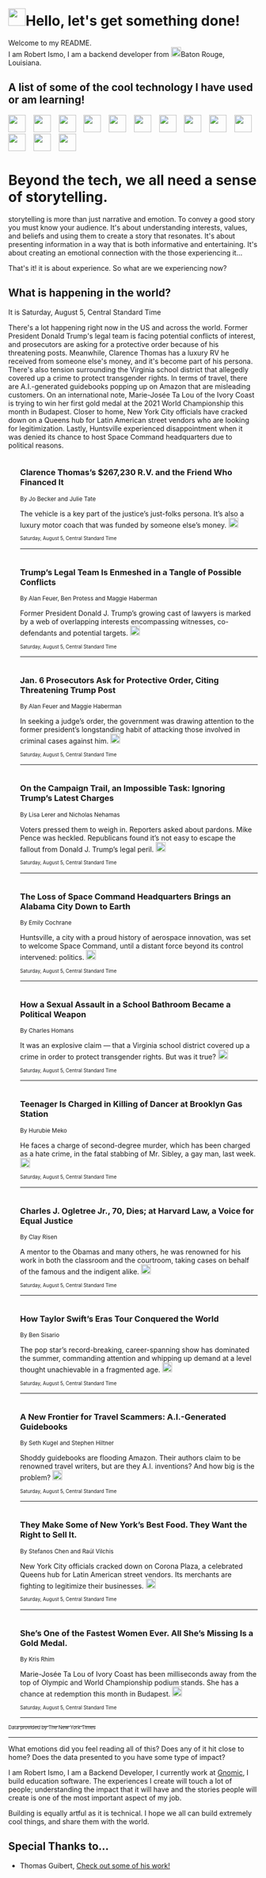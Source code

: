 <h1><img src="https://emojis.slackmojis.com/emojis/images/1643514375/3493/hot-coffee.gif?1643514375" width="35"/>Hello, let's get something done!</h1>

<p>Welcome to my README.<br/>
I am Robert Ismo, I am a backend developer from <img src="https://emojis.slackmojis.com/emojis/images/1638395689/50435/moulin_rouge.png?1638395689" width="20"/>Baton Rouge, Louisiana.</p>
<h2>A list of some of the cool technology I have used or am learning!</h2>
<p>
<img src="https://emojis.slackmojis.com/emojis/images/1643516091/21142/meow_bongotap.gif?1643516091" width="35" alt="">
<img src="https://img.shields.io/badge/Favorite%20Frontend%20Framework-SvelteKit-f83903" alt="">
<img src="https://img.shields.io/badge/Second%20Favorite-Vue-40b581" alt="">
<img src="https://img.shields.io/badge/Most%20Used%20Runtime-Nodejs-78b061" alt="">
<img src="https://emojis.slackmojis.com/emojis/images/1643517416/34482/fire.gif?1643517416" width="35" alt="">
<img src="https://img.shields.io/badge/Javascript%20But%20Better-Typescript-0078ca" alt="">
<img src="https://img.shields.io/badge/Favorite%20Language-Elixir-3e244d" alt="">
<img src="https://img.shields.io/badge/Containerize%20Everything-Docker-6ac9ef" alt="">
<img src="https://emojis.slackmojis.com/emojis/images/1643514596/5999/meow_party.gif?1643514596" width="35" alt="">
<img src="https://img.shields.io/badge/API%20Love%20Language-Graphql-de32a5" alt="">
<img src="https://img.shields.io/badge/Our%20Favorite%20Version%20Controller-Git-e94f33" alt="">
<img src="https://img.shields.io/badge/Favorite%20Database-Redis-d42d1d" alt="">
<img src="https://emojis.slackmojis.com/emojis/images/1643514559/5584/deployparrot.gif?1643514559" width="35" alt="">
<img src="https://img.shields.io/badge/Container%20Interstate-RabbitMQ-f66200" alt="">
<img src="https://img.shields.io/badge/Gotta%20Learn-Kubernetes-316adf" alt="">
<img src="https://img.shields.io/badge/Really%20Mature%20Now-WASM-654fef" alt="">
<img src="https://emojis.slackmojis.com/emojis/images/1666642497/61942/dance_vibe.gif?1666642497" width="35" alt="">
<img src="https://img.shields.io/badge/For%20My%20M1-ARM64-657d96" alt="">
<img src="https://img.shields.io/badge/Loving%20This%20So%20Much-TailwindCSS-17bcb5" alt="">
<img src="https://img.shields.io/badge/Cool%20Build%20Tool-Vite-f9cb24" alt="">
<img src="https://emojis.slackmojis.com/emojis/images/1669231376/62819/working-on-it.gif?1669231376" width="35" alt="">
<img src="https://img.shields.io/badge/Fun%20and%20Easy%20Database-MongoDB-5f8c49" alt="">
<img src="https://img.shields.io/badge/JS%20Life%20Support-NPM-c73737" alt="">
<img src="https://img.shields.io/badge/I%20Liked%20It-DynamoDB-0073b9" alt="">
<img src="https://emojis.slackmojis.com/emojis/images/1643514045/46/question.gif?1643514045" width="35" alt="">
<img src="https://img.shields.io/badge/cool-React-60d6f9" alt="">
<img src="https://img.shields.io/badge/Future%20Big%20Project-Lambda-f37e00" alt="">
<img src="https://img.shields.io/badge/NPM%20But%20Better-PNPM-f1aa07" alt="">
<img src="https://emojis.slackmojis.com/emojis/images/1643514943/9662/fbwow.gif?1643514943" width="35" alt="">
<img src="https://img.shields.io/badge/First%20Language-C-662079" alt="">
<img src="https://img.shields.io/badge/Where%20I%20Deploy%20Frontend-Vercel-000000" alt="">
<img src="https://img.shields.io/badge/Who%20Does%20not%20Want%20an%20App-Swift-f9492a" alt="">
<img src="https://emojis.slackmojis.com/emojis/images/1643514058/151/javascript.png?1643514058" width="35" alt="">
<img src="https://img.shields.io/badge/cool-Python-fbd542" alt="">
<img src="https://img.shields.io/badge/Favorite%20Something-Stripe-656cdc" alt="">
<img src="https://img.shields.io/badge/Of%20Course-HTML5-ed6327" alt="">
<img src="https://emojis.slackmojis.com/emojis/images/1660415405/60731/bomb.gif?1660415405" width="35" alt="">
<img src="https://img.shields.io/badge/hate-CSS-2964ec" alt="">
<img src="https://img.shields.io/badge/Learning-CircleCI-141215" alt="">
<img src="https://img.shields.io/badge/Learning-Rust-fbbb3b" alt="">
<img src="https://emojis.slackmojis.com/emojis/images/1660415397/60712/writing-hand.gif?1660415397" width="35" alt="">
<img src="https://img.shields.io/badge/Dev%20Browser%20of%20Choice-Firefox-cc4e26" alt="">
<img src="https://img.shields.io/badge/Recoverying%20From%20Windows-UNIX-1781e3" alt="">
<img src="https://img.shields.io/badge/LOVE-LogSeq-90c1c2" alt="">
<img src="https://emojis.slackmojis.com/emojis/images/1643514066/223/kirby.gif?1643514066" width="35" alt="">
<img src="https://img.shields.io/badge/Daily%20Driver-MacOS-e6e6e8" alt="">
<img src="https://img.shields.io/badge/Git%20Server-Github-000000" alt="">
<img src="https://img.shields.io/badge/enjoyable-EC2-f17428" alt="">
<img src="https://emojis.slackmojis.com/emojis/images/1643514239/2069/excited.gif?1643514239" width="35" alt="">
</p>
<h1>Beyond the tech, we all need a sense of storytelling.</h1>
<p>storytelling is more than just narrative and emotion. To convey a good story you must know your audience. It's about understanding interests, values, and beliefs and using them to create a story that resonates. It's about presenting information in a way that is both informative and entertaining. It's about creating an emotional connection with the those experiencing it...</p>
<p>That's it! it is about experience. So what are we experiencing now?</p>
<h2>What is happening in the world?</h2>
<p>It is Saturday, August 5, Central Standard Time</p>
<p>
There&#39;s a lot happening right now in the US and across the world. Former President Donald Trump&#39;s legal team is facing potential conflicts of interest, and prosecutors are asking for a protective order because of his threatening posts. Meanwhile, Clarence Thomas has a luxury RV he received from someone else&#39;s money, and it&#39;s become part of his persona. There&#39;s also tension surrounding the Virginia school district that allegedly covered up a crime to protect transgender rights. In terms of travel, there are A.I.-generated guidebooks popping up on Amazon that are misleading customers. 
On an international note, Marie-Josée Ta Lou of the Ivory Coast is trying to win her first gold medal at the 2021 World Championship this month in Budapest. Closer to home, New York City officials have cracked down on a Queens hub for Latin American street vendors who are looking for legitimization. Lastly, Huntsville experienced disappointment when it was denied its chance to host Space Command headquarters due to political reasons.</p>
<ol>
<img src="https://img.shields.io/badge/-us-blue" alt="">
<h3>Clarence Thomas’s $267,230 R.V. and the Friend Who Financed It</h3>
<sub>By Jo Becker and Julie Tate</sub>
<p>The vehicle is a key part of the justice’s just-folks persona. It’s also a luxury motor coach that was funded by someone else’s money.  <a href="https://nyti.ms/47lDJn9"><img src="https://developer.nytimes.com/files/poweredby_nytimes_30b.png?v=1583354208352" height="20"></a></p>
<sub><sub>Saturday, August 5, Central Standard Time</sub></sub>
<hr/>
<img src="https://img.shields.io/badge/-us-blue" alt="">
<h3>Trump’s Legal Team Is Enmeshed in a Tangle of Possible Conflicts</h3>
<sub>By Alan Feuer, Ben Protess and Maggie Haberman</sub>
<p>Former President Donald J. Trump’s growing cast of lawyers is marked by a web of overlapping interests encompassing witnesses, co-defendants and potential targets.  <a href="https://nyti.ms/3Yjqakd"><img src="https://developer.nytimes.com/files/poweredby_nytimes_30b.png?v=1583354208352" height="20"></a></p>
<sub><sub>Saturday, August 5, Central Standard Time</sub></sub>
<hr/>
<img src="https://img.shields.io/badge/-us-blue" alt="">
<h3>Jan. 6 Prosecutors Ask for Protective Order, Citing Threatening Trump Post</h3>
<sub>By Alan Feuer and Maggie Haberman</sub>
<p>In seeking a judge’s order, the government was drawing attention to the former president’s longstanding habit of attacking those involved in criminal cases against him.  <a href="https://nyti.ms/44WVW8T"><img src="https://developer.nytimes.com/files/poweredby_nytimes_30b.png?v=1583354208352" height="20"></a></p>
<sub><sub>Saturday, August 5, Central Standard Time</sub></sub>
<hr/>
<img src="https://img.shields.io/badge/-us-blue" alt="">
<h3>On the Campaign Trail, an Impossible Task: Ignoring Trump’s Latest Charges</h3>
<sub>By Lisa Lerer and Nicholas Nehamas</sub>
<p>Voters pressed them to weigh in. Reporters asked about pardons. Mike Pence was heckled. Republicans found it’s not easy to escape the fallout from Donald J. Trump’s legal peril.  <a href="https://nyti.ms/3qoCMK3"><img src="https://developer.nytimes.com/files/poweredby_nytimes_30b.png?v=1583354208352" height="20"></a></p>
<sub><sub>Saturday, August 5, Central Standard Time</sub></sub>
<hr/>
<img src="https://img.shields.io/badge/-us-blue" alt="">
<h3>The Loss of Space Command Headquarters Brings an Alabama City Down to Earth</h3>
<sub>By Emily Cochrane</sub>
<p>Huntsville, a city with a proud history of aerospace innovation, was set to welcome Space Command, until a distant force beyond its control intervened: politics.  <a href="https://nyti.ms/3DOJoEA"><img src="https://developer.nytimes.com/files/poweredby_nytimes_30b.png?v=1583354208352" height="20"></a></p>
<sub><sub>Saturday, August 5, Central Standard Time</sub></sub>
<hr/>
<img src="https://img.shields.io/badge/-magazine-blue" alt="">
<h3>How a Sexual Assault in a School Bathroom Became a Political Weapon</h3>
<sub>By Charles Homans</sub>
<p>It was an explosive claim — that a Virginia school district covered up a crime in order to protect transgender rights. But was it true?  <a href="https://nyti.ms/3qrL5Vs"><img src="https://developer.nytimes.com/files/poweredby_nytimes_30b.png?v=1583354208352" height="20"></a></p>
<sub><sub>Saturday, August 5, Central Standard Time</sub></sub>
<hr/>
<img src="https://img.shields.io/badge/-nyregion-blue" alt="">
<h3>Teenager Is Charged in Killing of Dancer at Brooklyn Gas Station</h3>
<sub>By Hurubie Meko</sub>
<p>He faces a charge of second-degree murder, which has been charged as a hate crime, in the fatal stabbing of Mr. Sibley, a gay man, last week.  <a href="https://nyti.ms/43SxkwJ"><img src="https://developer.nytimes.com/files/poweredby_nytimes_30b.png?v=1583354208352" height="20"></a></p>
<sub><sub>Saturday, August 5, Central Standard Time</sub></sub>
<hr/>
<img src="https://img.shields.io/badge/-obituaries-blue" alt="">
<h3>Charles J. Ogletree Jr., 70, Dies; at Harvard Law, a Voice for Equal Justice</h3>
<sub>By Clay Risen</sub>
<p>A mentor to the Obamas and many others, he was renowned for his work in both the classroom and the courtroom, taking cases on behalf of the famous and the indigent alike.  <a href="https://nyti.ms/45gzjfr"><img src="https://developer.nytimes.com/files/poweredby_nytimes_30b.png?v=1583354208352" height="20"></a></p>
<sub><sub>Saturday, August 5, Central Standard Time</sub></sub>
<hr/>
<img src="https://img.shields.io/badge/-arts-blue" alt="">
<h3>How Taylor Swift’s Eras Tour Conquered the World</h3>
<sub>By Ben Sisario</sub>
<p>The pop star’s record-breaking, career-spanning show has dominated the summer, commanding attention and whipping up demand at a level thought unachievable in a fragmented age.  <a href="https://nyti.ms/3qi1Dzc"><img src="https://developer.nytimes.com/files/poweredby_nytimes_30b.png?v=1583354208352" height="20"></a></p>
<sub><sub>Saturday, August 5, Central Standard Time</sub></sub>
<hr/>
<img src="https://img.shields.io/badge/-travel-blue" alt="">
<h3>A New Frontier for Travel Scammers: A.I.-Generated Guidebooks</h3>
<sub>By Seth Kugel and Stephen Hiltner</sub>
<p>Shoddy guidebooks are flooding Amazon. Their authors claim to be renowned travel writers, but are they A.I. inventions? And how big is the problem?  <a href="https://nyti.ms/3qoCN0z"><img src="https://developer.nytimes.com/files/poweredby_nytimes_30b.png?v=1583354208352" height="20"></a></p>
<sub><sub>Saturday, August 5, Central Standard Time</sub></sub>
<hr/>
<img src="https://img.shields.io/badge/-nyregion-blue" alt="">
<h3>They Make Some of New York’s Best Food. They Want the Right to Sell It.</h3>
<sub>By Stefanos Chen and Raúl Vilchis</sub>
<p>New York City officials cracked down on Corona Plaza, a celebrated Queens hub for Latin American street vendors. Its merchants are fighting to legitimize their businesses.  <a href="https://nyti.ms/3OvakhY"><img src="https://developer.nytimes.com/files/poweredby_nytimes_30b.png?v=1583354208352" height="20"></a></p>
<sub><sub>Saturday, August 5, Central Standard Time</sub></sub>
<hr/>
<img src="https://img.shields.io/badge/-sports-blue" alt="">
<h3>She’s One of the Fastest Women Ever. All She’s Missing Is a Gold Medal.</h3>
<sub>By Kris Rhim</sub>
<p>Marie-Josée Ta Lou of Ivory Coast has been milliseconds away from the top of Olympic and World Championship podium stands. She has a chance at redemption this month in Budapest.  <a href="https://nyti.ms/3OIXspB"><img src="https://developer.nytimes.com/files/poweredby_nytimes_30b.png?v=1583354208352" height="20"></a></p>
<sub><sub>Saturday, August 5, Central Standard Time</sub></sub>
<hr/>
</ol>
<a href="https://developer.nytimes.com"><sub><sub>Data provided by The New York Times</sub></sub></a>
<hr/>
<p>What emotions did you feel reading all of this? Does any of it hit close to home? Does the data presented to you have some type of impact?</p>
<p>I am Robert Ismo, I am a Backend Developer, I currently work at <a href="https://gnomic.education/">Gnomic</a>, I build education software. The experiences I create will touch a lot of people; understanding the impact that it will have and the stories people will create is one of the most important aspect of my job.</p>
<p>Building is equally artful as it is technical. I hope we all can build extremely cool things, and share them with the world.</p>
<h2>Special Thanks to...</h2>
<ul>
<li>Thomas Guibert, <a href="https://github.com/thmsgbrt/thmsgbrt">Check out some of his work!</a></li>
</ul>